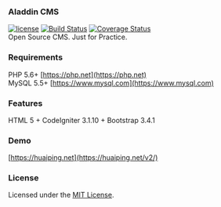 ### Aladdin CMS  
[![license](https://img.shields.io/badge/license-MIT-brightgreen.svg?style=flat)](https://github.com/huaiping/aladdin/blob/master/LICENSE) [![Build Status](https://travis-ci.com/huaiping/aladdin.svg?branch=master)](https://travis-ci.com/huaiping/aladdin) [![Coverage Status](https://coveralls.io/repos/github/huaiping/aladdin/badge.svg?branch=master)](https://coveralls.io/github/huaiping/aladdin?branch=master)  
Open Source CMS. Just for Practice.

### Requirements
PHP 5.6+ [https://php.net](https://php.net)  
MySQL 5.5+ [https://www.mysql.com](https://www.mysql.com)

### Features
HTML 5 + CodeIgniter 3.1.10 + Bootstrap 3.4.1

### Demo
[https://huaiping.net](https://huaiping.net/v2/)

### License
Licensed under the [MIT License](https://github.com/huaiping/aladdin/blob/master/LICENSE).
